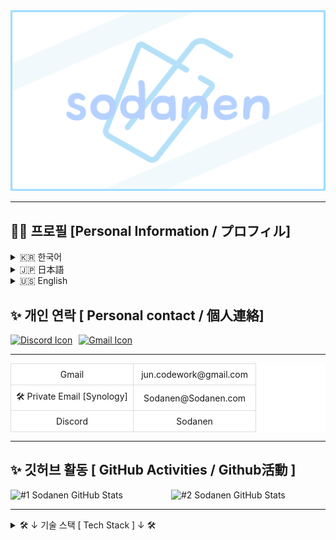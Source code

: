 <img src="Sodanen.png" style="height: auto;" />

---

## 🙋‍♂️ 프로필 [Personal Information / プロフィル]

<details>
<summary>🇰🇷 한국어</summary>

<table style="width: 100%; border-collapse: collapse; background-color: white; text-align: center; table-layout: fixed;">
    <tr>
        <td style="border: 1px solid #ddd; padding: 8px; width: 50%;">생일</td>
        <td style="border: 1px solid #ddd; padding: 8px; width: 50%;">1999.11.06</td>
    </tr>
    <tr>
        <td style="border: 1px solid #ddd; padding: 8px; width: 50%;">사용 언어</td>
        <td style="border: 1px solid #ddd; padding: 8px; width: 50%;">한국어, 일본어</td>
    </tr>
</table>

</details>

<details>
<summary>🇯🇵 日本語</summary>

<table style="width: 100%; border-collapse: collapse; background-color: white; text-align: center; table-layout: fixed;">
    <tr>
        <td style="border: 1px solid #ddd; padding: 8px; width: 50%;">生年月日</td>
        <td style="border: 1px solid #ddd; padding: 8px; width: 50%;">1999.11.06</td>
    </tr>
    <tr>
        <td style="border: 1px solid #ddd; padding: 8px; width: 50%;">使用言語</td>
        <td style="border: 1px solid #ddd; padding: 8px; width: 50%;">韓国語、日本語</td>
    </tr>
</table>

</details>

<details>
<summary>🇺🇸 English</summary>

<table style="width: 100%; border-collapse: collapse; background-color: white; text-align: center; table-layout: fixed;">
    <tr>
        <td style="border: 1px solid #ddd; padding: 8px; width: 50%;">BirthDay</td>
        <td style="border: 1px solid #ddd; padding: 8px; width: 50%;">1999.11.06</td>
    </tr>
    <tr>
        <td style="border: 1px solid #ddd; padding: 8px; width: 50%;">Language</td>
        <td style="border: 1px solid #ddd; padding: 8px; width: 50%;">Korean, Japanese</td>
    </tr>
</table>

</details>

## ✨ 개인 연락 [ Personal contact / 個人連絡]

<div style="display: flex; align-items: flex-start; gap: 10px;">
    <a href="https://discord.com/users/1016918516940673054">
        <img src="https://skillicons.dev/icons?i=discord" alt="Discord Icon" title="Discord">
    </a>
    <a href="mailto:sodanen@sodanen.com">
        <img src="https://skillicons.dev/icons?i=gmail" alt="Gmail Icon" title="Gmail">
    </a>
</div>

---

<table style="width: 100%; border-collapse: collapse; background-color: white; text-align: center; table-layout: fixed;">
    <tr>
        <td style="border: 1px solid #ddd; padding: 8px; width: 50%;">Gmail</td>
        <td style="border: 1px solid #ddd; padding: 8px; width: 50%;">jun.codework@gmail.com</td>
    </tr>
    <tr>
        <td style="border: 1px solid #ddd; padding: 8px; width: 50%;">🛠 Private Email [Synology]</td>
        <td style="border: 1px solid #ddd; padding: 8px; width: 50%;">Sodanen@Sodanen.com</td>
    </tr>
    <tr>
        <td style="border: 1px solid #ddd; padding: 8px; width: 50%;">Discord</td>
        <td style="border: 1px solid #ddd; padding: 8px; width: 50%;">Sodanen</td>
    </tr>
</table>

---

## ✨ 깃허브 활동 [ GitHub Activities / Github活動 ]

<div style="display: flex; justify-content: space-between; gap: 10px;">
    <img width="400" src="https://github-readme-stats.vercel.app/api?username=VRSoda&count_private=true&theme=ambient_gradient&show_icons=true" title="#1 Sodanen GitHub Stats">
    <img width="400" src="https://stats.hyo.dev/api/github-stats?login=VRSoda" title="#2 Sodanen GitHub Stats">
</div>

---

<details>
<summary>🛠️ ↓ 기술 스택 [ Tech Stack ] ↓ 🛠️</summary>

### 사용 환경 [ Environment / 使用環境]

<img src="https://skillicons.dev/icons?i=windows" title="Environment" >

### 개발 워크플로우 [ Workflow / 開発ワークフロー ]

<img src="https://skillicons.dev/icons?i=github,git,vscode" title="Workflow">

### 사용하는 언어 [ Use Languages / 使用言語]

<img src="https://skillicons.dev/icons?i=html,css,js,ts,react,electron,discordjs,bots" title="Use Languages">

### 데이터베이스 [ Database / データベース ]

<img src="https://skillicons.dev/icons?i=supabase,postgres,mongodb" title="Database">

### 기타 사용 가능한 소프트웨어 [ Other Use Software / 使用可能なソフトウェア ]

<img src="https://skillicons.dev/icons?i=unity,ps,notion,postman" title="Other Use Software">

</details>
